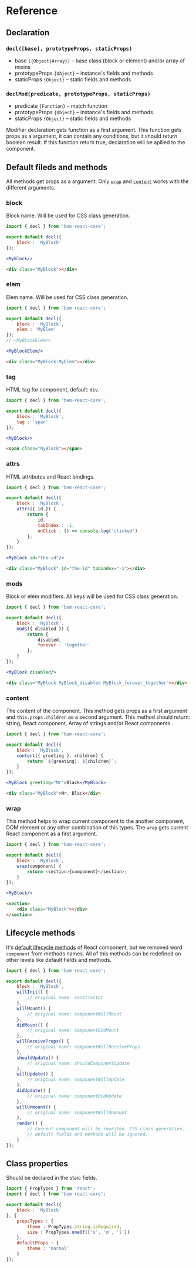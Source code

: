 # Reference

## Declaration

### `decl([base], prototypeProps, staticProps)`

- base `[{Object|Array}]` – base class (block or element) and/or array of mixins
- prototypeProps `{Object}` – instance's fields and methods
- staticProps `{Object}` – static fields and methods

### `declMod(predicate, prototypeProps, staticProps)`

- predicate `{Function}` – match function
- prototypeProps `{Object}` – instance's fields and methods
- staticProps `{Object}` – static fields and methods

Modifier declaration gets function as a first argument. This function gets props
as a argument, it can contain any conditions, but it should return boolean result.
If this function return true, declaration will be apllied to the component.

## Default fileds and methods

All methods get props as a argument. Only [`wrap`](#wrap) and [`content`](#content) works with the different arguments.

### block

Block name. Will be used for CSS class generation.

``` js
import { decl } from 'bem-react-core';

export default decl({
    block : 'MyBlock'
});
```
``` jsx
<MyBlock/>
```
``` html
<div class="MyBlock"></div>
```

### elem

Elem name. Will be used for CSS class generation.

``` js
import { decl } from 'bem-react-core';

export default decl({
    block : 'MyBlock',
    elem : 'MyElem'
});
// <MyBlockElem/>
```
``` jsx
<MyBlockElem/>
```
``` html
<div class="MyBlock-MyElem"></div>
```

### tag

HTML tag for component, default: `div`.

``` js
import { decl } from 'bem-react-core';

export default decl({
    block : 'MyBlock',
    tag : 'span'
});
```
``` jsx
<MyBlock/>
```
``` html
<span class="MyBlock"></span>
```

### attrs

HTML attributes and React bindings.

``` js
import { decl } from 'bem-react-core';

export default decl({
    block : 'MyBlock',
    attrs({ id }) {
        return { 
            id, 
            tabIndex : -1,
            onClick : () => console.log('clicked')
        };
    }
});
```
``` jsx
<MyBlock id="the-id"/>
```
``` html
<div class="MyBlock" id="the-id" tabindex="-1"></div>
```

### mods

Block or elem modifiers. All keys will be used for CSS class generation.

``` js
import { decl } from 'bem-react-core';

export default decl({
    block : 'MyBlock',
    mods({ disabled }) {
        return { 
            disabled, 
            forever : 'together' 
        };
    }
});
```
``` jsx
<MyBlock disabled/>
```
``` html
<div class="MyBlock MyBlock_disabled MyBlock_forever_together"></div>
```

### content

The content of the component. This method gets props as a first argument and `this.props.children` as a second argument. This method
should return: string, React component, Array of strings and/or React components.

``` js
import { decl } from 'bem-react-core';

export default decl({
    block : 'MyBlock',
    content({ greeting }, children) {
        return `${greeting}. ${children}`;
    }
});
```
``` jsx
<MyBlock greeting="Mr">Black</MyBlock>
```
``` html
<div class="MyBlock">Mr. Black</div>
```

### wrap

This method helps to wrap current component to the another component, DOM element or any other combination of this types. The `wrap` gets
current React component as a first argument.

``` js
import { decl } from 'bem-react-core';

export default decl({
    block : 'MyBlock',
    wrap(component) {
        return <section>{component}</section>;
    }
});
```
``` jsx
<MyBlock/>
```
``` html
<section>
    <div class="MyBlock"></div>
</section>
```

## Lifecycle methods

It's [default lifecycle methods](https://facebook.github.io/react/docs/react-component.html#the-component-lifecycle) of
React component, but we removed word `component` from methods names. All of this methods can be redefined on other levels
like default fields and methods.

``` js
import { decl } from 'bem-react-core';

export default decl({
    block : 'MyBlock',
    willInit() {
        // original name: constructor
    },
    willMount() {
        // original name: componentWillMount
    },
    didMount() {
        // original name: componentDidMount
    },
    willReceiveProps() {
        // original name: componentWillReceiveProps
    },
    shouldUpdate() {
        // original name: shouldComponentUpdate
    },
    willUpdate() {
        // original name: componentWillUpdate
    },
    didUpdate() {
        // original name: componentDidUpdate
    },
    willUnmount() {
        // original name: componentWillUnmount
    },
    render() {
        // Current component will be rewrited. CSS class generation, 
        // default fields and methods will be ignored.
    }
});
```

## Class properties

Should be declared in the staic fields.

``` js
import { PropTypes } from 'react';
import { decl } from 'bem-react-core';

export default decl({
    block : 'MyBlock'
}, {
    propsTypes : {
        theme : PropTypes.string.isRequired,
        size : PropTypes.oneOf(['s', 'm', 'l'])
    },
    defaultProps : {
        theme : 'normal'
    }
});
```

